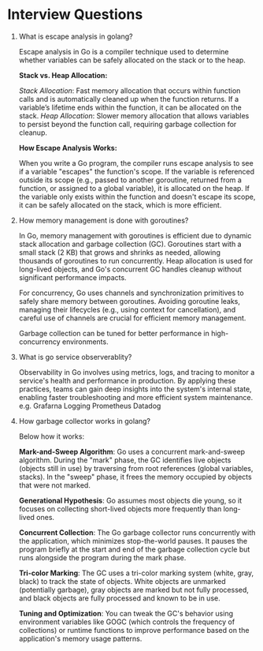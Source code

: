 # Interview Questions

1. What is escape analysis in golang?

   Escape analysis in Go is a compiler technique used to determine whether variables can be safely allocated on the stack or to the heap.

   **Stack vs. Heap Allocation:**

   _Stack Allocation_: Fast memory allocation that occurs within function calls and is automatically cleaned up when the function returns. If a variable’s lifetime ends within the function, it can be allocated on the stack.
   _Heap Allocation_: Slower memory allocation that allows variables to persist beyond the function call, requiring garbage collection for cleanup.

   **How Escape Analysis Works:**

   When you write a Go program, the compiler runs escape analysis to see if a variable "escapes" the function's scope. If the variable is referenced outside its scope (e.g., passed to another goroutine, returned from a function, or assigned to a global variable), it is allocated on the heap.
   If the variable only exists within the function and doesn't escape its scope, it can be safely allocated on the stack, which is more efficient.

2. How memory management is done with goroutines?

   In Go, memory management with goroutines is efficient due to dynamic stack allocation and garbage collection (GC). Goroutines start with a small stack (2 KB) that grows and shrinks as needed, allowing thousands of goroutines to run concurrently. Heap allocation is used for long-lived objects, and Go's concurrent GC handles cleanup without significant performance impacts.

   For concurrency, Go uses channels and synchronization primitives to safely share memory between goroutines. Avoiding goroutine leaks, managing their lifecycles (e.g., using context for cancellation), and careful use of channels are crucial for efficient memory management.

   Garbage collection can be tuned for better performance in high-concurrency environments.

3. What is go service observerablity?

   Observability in Go involves using metrics, logs, and tracing to monitor a service's health and performance in production. By applying these practices, teams can gain deep insights into the system's internal state, enabling faster troubleshooting and more efficient system maintenance.
   e.g.
   Grafarna
   Logging
   Prometheus
   Datadog

4. How garbage collector works in golang?

   Below how it works:

   **Mark-and-Sweep Algorithm**: Go uses a concurrent mark-and-sweep algorithm. During the "mark" phase, the GC identifies live objects (objects still in use) by traversing from root references (global variables, stacks). In the "sweep" phase, it frees the memory occupied by objects that were not marked.

   **Generational Hypothesis**: Go assumes most objects die young, so it focuses on collecting short-lived objects more frequently than long-lived ones.

   **Concurrent Collection**: The Go garbage collector runs concurrently with the application, which minimizes stop-the-world pauses. It pauses the program briefly at the start and end of the garbage collection cycle but runs alongside the program during the mark phase.

   **Tri-color Marking**: The GC uses a tri-color marking system (white, gray, black) to track the state of objects. White objects are unmarked (potentially garbage), gray objects are marked but not fully processed, and black objects are fully processed and known to be in use.

   **Tuning and Optimization**: You can tweak the GC's behavior using environment variables like GOGC (which controls the frequency of collections) or runtime functions to improve performance based on the application's memory usage patterns.
